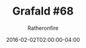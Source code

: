 ---
title: "Grafald #68"
type: "image"
date: 2016-02-02T02:00:00-04:00
draft: false
categories:
- comics
- collaborations
tags:
- grafald
image_path: "/projects/grafald/comics/img/2016/68.png"
alt_text: ""
is_subpage: true
author: "Ratheronfire"
---